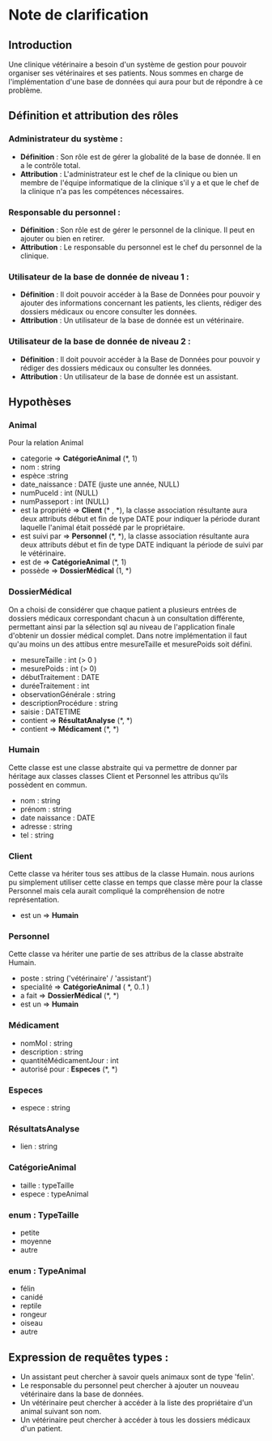 
# Note de clarification

## Introduction

Une clinique vétérinaire a besoin d'un système de gestion pour pouvoir organiser ses vétérinaires et ses patients. Nous sommes en charge de l'implémentation d'une base de données qui aura pour but de répondre à ce problème.


## Définition et attribution des rôles

### Administrateur du système : 

- **Définition** : Son rôle est de gérer la globalité de la base de donnée. Il en a le contrôle total.
- **Attribution** : L'administrateur est le chef de la clinique ou bien un membre de l'équipe informatique de la clinique s'il y a et que le chef de la clinique n'a pas les compétences nécessaires.

### Responsable du personnel : 
- **Définition** : Son rôle est de gérer le personnel de la clinique. Il peut en ajouter ou bien en retirer.
- **Attribution** : Le responsable du personnel est le chef du personnel de la clinique.


### Utilisateur de la base de donnée de niveau 1 : 
- **Définition** : Il doit pouvoir accéder à la Base de Données pour pouvoir y ajouter des informations concernant les patients, les clients, rédiger des dossiers médicaux ou encore consulter les données.
- **Attribution** : Un utilisateur de la base de donnée est un vétérinaire.

### Utilisateur de la base de donnée de niveau 2 :
- **Définition** : Il doit pouvoir accéder à la Base de Données pour pouvoir y rédiger des dossiers médicaux ou consulter les données.
- **Attribution** : Un utilisateur de la base de donnée est un assistant.


## Hypothèses

### Animal

Pour la relation Animal

- categorie => **CatégorieAnimal** (*, 1)
- nom : string
- espèce :string
- date_naissance : DATE (juste une année, NULL)
- numPuceId : int (NULL)
- numPasseport : int (NULL)
- est la propriété => **Client** (\* , \*), la classe association résultante aura deux attributs début et fin de type DATE pour indiquer la période durant laquelle l'animal était possédé par le propriétaire.
- est suivi par => **Personnel** (\*, \*), la classe association résultante aura deux attributs début et fin de type DATE indiquant la période de suivi par le vétérinaire.
- est de => **CatégorieAnimal** (\*, 1)
- possède => **DossierMédical** (1, \*)


### DossierMédical
On a choisi de considérer que chaque patient a plusieurs entrées de dossiers médicaux correspondant chacun à un consultation différente, permettant ainsi par la sélection sql au niveau de l'application finale d'obtenir un dossier médical complet. Dans notre implémentation il faut qu'au moins un des attibus entre mesureTaille et mesurePoids soit défini.

- mesureTaille : int (> 0 )
- mesurePoids : int (> 0)
- débutTraitement : DATE
- duréeTraitement : int
- observationGénérale : string
- descriptionProcédure : string
- saisie : DATETIME
- contient => **RésultatAnalyse** (\*, \*)
- contient => **Médicament** (\*, \*)

### Humain
Cette classe est une classe abstraite qui va permettre de donner par héritage aux classes classes Client et Personnel les attribus qu'ils possèdent en commun.
- nom : string
- prénom : string
- date naissance : DATE
- adresse : string
- tel : string

### Client
Cette classe va hériter tous ses attibus de la classe Humain. nous aurions pu simplement utiliser cette classe en temps que classe mère pour la classe Personnel mais cela aurait compliqué la compréhension de notre représentation.
- est un => **Humain**

### Personnel
Cette classe va hériter une partie de ses attribus de la classe abstraite Humain.
- poste : string ('vétérinaire' / 'assistant')
- specialité => **CatégorieAnimal** ( \*, 0..1 )
- a fait => **DossierMédical** (\*, \*)
- est un => **Humain**


### Médicament
- nomMol : string
- description : string
- quantitéMédicamentJour : int
- autorisé pour : **Especes** (\*, \*)

### Especes
- espece : string

### RésultatsAnalyse
- lien : string


### CatégorieAnimal
- taille : typeTaille
- espece : typeAnimal 

###  enum : TypeTaille 
- petite
- moyenne
- autre

###  enum : TypeAnimal
- félin
- canidé
- reptile
- rongeur
- oiseau
- autre



## Expression de requêtes types : 
- Un assistant peut chercher à savoir quels animaux sont de type 'felin'.
- Le responsable du personnel peut chercher à ajouter un nouveau vétérinaire dans la base de données.
- Un vétérinaire peut chercher à accéder à la liste des propriétaire d'un animal suivant son nom.
- Un vétérinaire peut chercher à accéder à tous les dossiers médicaux d'un patient.
